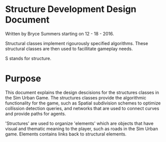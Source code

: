 # Structure Development Design Document

Written by Bryce Summers starting on 12 - 18 - 2016.


Structural classes implement rigourously specified algorithms. These structural classes are then used to facillitate gameplay needs.


S stands for structure.

# Purpose
This document explains the design descisions for the structures classes in the Sim Urban Game. The structures classes provide the algorithmic functionality for the game, such as Spatial subdivision schemes to optimize collission detection queries,
and networks that are used to connect curves and provide paths for agents.

'Structures' are used to organize 'elements' which are objects that have visual and thematic meaning to the player, such as roads in the Sim Urban game.
Elements contains links back to structural elements.

